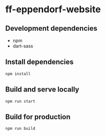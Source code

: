 # ff-eppendorf-website


## Development dependencies
* npm
* dart-sass


## Install dependencies
`npm install`

## Build and serve locally
`npm run start`

## Build for production
`npm run build`

